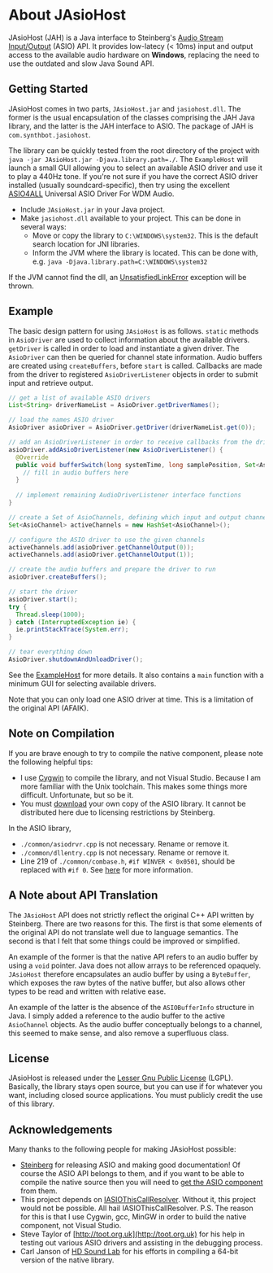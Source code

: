 # About JAsioHost
JAsioHost (JAH) is a Java interface to Steinberg's [Audio Stream Input/Output](http://en.wikipedia.org/wiki/Audio_Stream_Input/Output) (ASIO) API. It provides low-latecy (< 10ms) input and output access to the available audio hardware on **Windows**, replacing the need to use the outdated and slow Java Sound API.


## Getting Started
JAsioHost comes in two parts, `JAsioHost.jar` and `jasiohost.dll`. The former is the usual encapsulation of the classes comprising the JAH Java library, and the latter is the JAH interface to ASIO. The package of JAH is `com.synthbot.jasiohost`.

The library can be quickly tested from the root directory of the project with `java -jar JAsioHost.jar -Djava.library.path=./`. The `ExampleHost` will launch a small GUI allowing you to select an available ASIO driver and use it to play a 440Hz tone. If you're not sure if you have the correct ASIO driver installed (usually soundcard-specific), then try using the excellent [ASIO4ALL](http://www.asio4all.com/) Universal ASIO Driver For WDM Audio.

+ Include `JAsioHost.jar` in your Java project.
+ Make `jasiohost.dll` available to your project. This can be done in several ways:
  + Move or copy the library to `C:\WINDOWS\system32`. This is the default search location for JNI libraries.
  + Inform the JVM where the library is located. This can be done with, e.g. `java -Djava.library.path=C:\WINDOWS\system32`

If the JVM cannot find the dll, an [UnsatisfiedLinkError](http://docs.oracle.com/javase/1.4.2/docs/api/java/lang/UnsatisfiedLinkError.html) exception will be thrown.


## Example
The basic design pattern for using `JAsioHost` is as follows. `static` methods in `AsioDriver` are used to collect information about the available drivers. `getDriver` is called in order to load and instantiate a given driver. The `AsioDriver` can then be queried for channel state information. Audio buffers are created using `createBuffers`, before `start` is called. Callbacks are made from the driver to registered `AsioDriverListener` objects in order to submit input and retrieve output.

```Java
// get a list of available ASIO drivers
List<String> driverNameList = AsioDriver.getDriverNames();

// load the names ASIO driver
AsioDriver asioDriver = AsioDriver.getDriver(driverNameList.get(0));

// add an AsioDriverListener in order to receive callbacks from the driver
asioDriver.addAsioDriverListener(new AsioDriverListener() {
  @Override
  public void bufferSwitch(long systemTime, long samplePosition, Set<AsioChannel> channels) {
    // fill in audio buffers here
  }
  
  // implement remaining AudioDriverListener interface functions
}

// create a Set of AsioChannels, defining which input and output channels will be used
Set<AsioChannel> activeChannels = new HashSet<AsioChannel>();

// configure the ASIO driver to use the given channels
activeChannels.add(asioDriver.getChannelOutput(0));
activeChannels.add(asioDriver.getChannelOutput(1));

// create the audio buffers and prepare the driver to run
asioDriver.createBuffers();

// start the driver
asioDriver.start();
try {
  Thread.sleep(1000);
} catch (InterruptedException ie) {
  ie.printStackTrace(System.err);
}

// tear everything down
AsioDriver.shutdownAndUnloadDriver();
```

See the [ExampleHost](https://github.com/mhroth/jasiohost/blob/master/src/com/synthbot/jasiohost/ExampleHost.java) for more details. It also contains a `main` function with a minimum GUI for selecting available drivers.

Note that you can only load one ASIO driver at time. This is a limitation of the original API (AFAIK).


## Note on Compilation
If you are brave enough to try to compile the native component, please note the following helpful tips:

* I use [Cygwin](http://www.cygwin.com/) to compile the library, and not Visual Studio. Because I am more familiar with the Unix toolchain. This makes some things more difficult. Unfortunate, but so be it.
* You must [download](http://www.steinberg.net/en/company/developer.html) your own copy of the ASIO library. It cannot be distributed here due to licensing restrictions by Steinberg.

In the ASIO library,
* `./common/asiodrvr.cpp` is not necessary. Rename or remove it.
* `./common/dllentry.cpp` is not necessary. Rename or remove it.
* Line 219 of `./common/combase.h`, `#if WINVER < 0x0501`, should be replaced with `#if 0`. See [here](http://osdir.com/ml/audio.portaudio.devel/2006-09/msg00058.html) for more information.


## A Note about API Translation
The `JAsioHost` API does not strictly reflect the original C++ API written by Steinberg. There are two reasons for this. The first is that some elements of the original API do not translate well due to language semantics. The second is that I felt that some things could be improved or simplified.

An example of the former is that the native API refers to an audio buffer by using a `void` pointer. Java does not allow arrays to be referenced opaquely. `JAsioHost` therefore encapsulates an audio buffer by using a `ByteBuffer`, which exposes the raw bytes of the native buffer, but also allows other types to be read and written with relative ease.

An example of the latter is the absence of the `ASIOBufferInfo` structure in Java. I simply added a reference to the audio buffer to the active `AsioChannel` objects. As the audio buffer conceptually belongs to a channel, this seemed to make sense, and also remove a superfluous class.


## License
JAsioHost is released under the [Lesser Gnu Public License](http://www.gnu.org/licenses/lgpl.html) (LGPL). Basically, the library stays open source, but you can use if for whatever you want, including closed source applications. You must publicly credit the use of this library.


## Acknowledgements
Many thanks to the following people for making JAsioHost possible:
* [Steinberg](http://www.steinberg.net/en/home.html) for releasing ASIO and making good documentation! Of course the ASIO API belongs to them, and if you want to be able to compile the native source then you will need to [get the ASIO component](http://www.steinberg.net/en/company/3rd_party_developer.html) from them.
* This project depends on [IASIOThisCallResolver](http://www.audiomulch.com/~rossb/code/calliasio/). Without it, this project would not be possible. All hail IASIOThisCallResolver. P.S. The reason for this is that I use Cygwin, gcc, MinGW in order to build the native component, not Visual Studio.
* Steve Taylor of [http://toot.org.uk](http://toot.org.uk) for his help in testing out various ASIO drivers and assisting in the debugging process.
* Carl Janson of [HD Sound Lab](hdsoundlab.com) for his efforts in compiling a 64-bit version of the native library.
